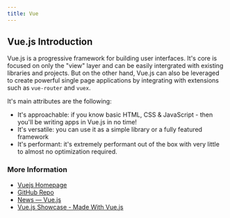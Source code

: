 ```yaml
---
title: Vue
---
```

## Vue.js Introduction

Vue.js is a progressive framework for building user interfaces.
It's core is focused on only the "view" layer and can be easily intergrated with existing libraries and projects.
But on the other hand, Vue.js can also be leveraged to create powerful single page applications by integrating with extensions
such as `vue-router` and `vuex`.

It's main attributes are the following:
* It's approachable: if you know basic HTML, CSS & JavaScript - then you'll be writing apps in Vue.js in no time!
* It's versatile: you can use it as a simple library or a fully featured framework
* It's performant: it's extremely performant out of the box with very little to almost no optimization required.

### More Information

- [Vuejs Homepage](https://vuejs.org/)
- [GitHub Repo](https://github.com/vuejs/vue/)
- [News — Vue.js](https://news.vuejs.org/)
- [Vue.js Showcase - Made With Vue.js](https://madewithvuejs.com/)
